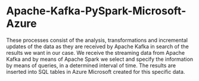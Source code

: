 # Apache-Kafka-PySpark-Microsoft-Azure

These processes consist of the analysis, transformations and incremental updates of the data as they are received by Apache Kafka in search of the results we want in our case. We receive the streaming data from Apache Kafka and by means of Apache Spark we select and specify the information by means of queries, in a determined interval of time. The results are inserted into SQL tables in Azure Microsoft created for this specific data.
